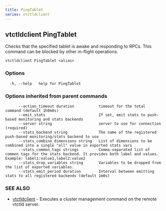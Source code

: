 ```yaml
---
title: PingTablet
series: vtctldclient
---
```

## vtctldclient PingTablet

Checks that the specified tablet is awake and responding to RPCs. This command can be blocked by other in-flight operations.

```
vtctldclient PingTablet <alias>
```

### Options

```
  -h, --help   help for PingTablet
```

### Options inherited from parent commands

```
      --action_timeout duration           timeout for the total command (default 1h0m0s)
      --emit_stats                        If set, emit stats to push-based monitoring and stats backends
      --server string                     server to use for connection (required)
      --stats_backend string              The name of the registered push-based monitoring/stats backend to use
      --stats_combine_dimensions string   List of dimensions to be combined into a single "all" value in exported stats vars
      --stats_common_tags strings         Comma-separated list of common tags for the stats backend. It provides both label and values. Example: label1:value1,label2:value2
      --stats_drop_variables string       Variables to be dropped from the list of exported variables.
      --stats_emit_period duration        Interval between emitting stats to all registered backends (default 1m0s)
```

### SEE ALSO

* [vtctldclient](../)	 - Executes a cluster management command on the remote vtctld server.

